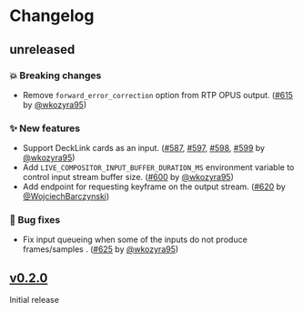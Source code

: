 # Changelog

## unreleased

### 💥 Breaking changes

- Remove `forward_error_correction` option from RTP OPUS output. ([#615](https://github.com/membraneframework/live_compositor/pull/615) by [@wkozyra95](https://github.com/wkozyra95))

### ✨ New features

- Support DeckLink cards as an input. ([#587](https://github.com/membraneframework/live_compositor/pull/587), [#597](https://github.com/membraneframework/live_compositor/pull/597), [#598](https://github.com/membraneframework/live_compositor/pull/598), [#599](https://github.com/membraneframework/live_compositor/pull/599) by [@wkozyra95](https://github.com/wkozyra95))
- Add `LIVE_COMPOSITOR_INPUT_BUFFER_DURATION_MS` environment variable to control input stream buffer size. ([#600](https://github.com/membraneframework/live_compositor/pull/600) by [@wkozyra95](https://github.com/wkozyra95))
- Add endpoint for requesting keyframe on the output stream. ([#620](https://github.com/membraneframework/live_compositor/pull/620) by [@WojciechBarczynski](https://github.com/WojciechBarczynski))

### 🐛 Bug fixes

- Fix input queueing when some of the inputs do not produce frames/samples . ([#625](https://github.com/membraneframework/live_compositor/pull/625) by [@wkozyra95](https://github.com/wkozyra95))

## [v0.2.0](https://github.com/membraneframework/live_compositor/releases/tag/v0.2.0)

Initial release
